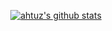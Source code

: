 <p align="center">
  <a href="https://github.com/ahtuz"><img src="https://github-readme-stats.vercel.app/api?username=ahtuz&hide_border=true&show_icons=true&count_private=true&theme=tokyonight&locale=ja&custom_title=Ahtuz's Github Stats" alt="ahtuz's github stats"></a>
</p>


<!--
**ahtuz/ahtuz** is a ✨ _special_ ✨ repository because its `README.md` (this file) appears on your GitHub profile.

Here are some ideas to get you started:

- 🔭 I’m currently working on ...
- 🌱 I’m currently learning ...
- 👯 I’m looking to collaborate on ...
- 🤔 I’m looking for help with ...
- 💬 Ask me about ...
- 📫 How to reach me: ...
- 😄 Pronouns: ...
- ⚡ Fun fact: ...
-->
